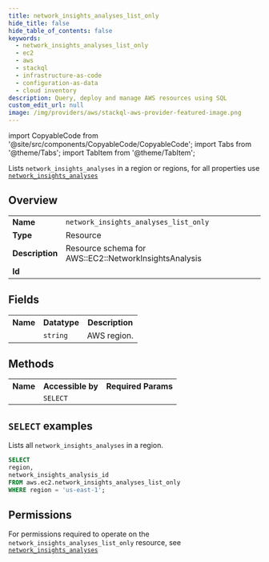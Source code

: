 ```yaml
---
title: network_insights_analyses_list_only
hide_title: false
hide_table_of_contents: false
keywords:
  - network_insights_analyses_list_only
  - ec2
  - aws
  - stackql
  - infrastructure-as-code
  - configuration-as-data
  - cloud inventory
description: Query, deploy and manage AWS resources using SQL
custom_edit_url: null
image: /img/providers/aws/stackql-aws-provider-featured-image.png
---
```


import CopyableCode from '@site/src/components/CopyableCode/CopyableCode';
import Tabs from '@theme/Tabs';
import TabItem from '@theme/TabItem';

Lists <code>network_insights_analyses</code> in a region or regions, for all properties use <a href="/providers/aws/serviceName/network_insights_analyses/"><code>network_insights_analyses</code></a>

## Overview
<table><tbody>
<tr><td><b>Name</b></td><td><code>network_insights_analyses_list_only</code></td></tr>
<tr><td><b>Type</b></td><td>Resource</td></tr>
<tr><td><b>Description</b></td><td>Resource schema for AWS::EC2::NetworkInsightsAnalysis</td></tr>
<tr><td><b>Id</b></td><td><CopyableCode code="aws.ec2.network_insights_analyses_list_only" /></td></tr>
</tbody></table>

## Fields
<table><tbody><tr><th>Name</th><th>Datatype</th><th>Description</th></tr><tr><td><CopyableCode code="region" /></td><td><code>string</code></td><td>AWS region.</td></tr>
</tbody></table>

## Methods

<table><tbody>
  <tr>
    <th>Name</th>
    <th>Accessible by</th>
    <th>Required Params</th>
  </tr>
  <tr>
    <td><CopyableCode code="list_resources" /></td>
    <td><code>SELECT</code></td>
    <td><CopyableCode code="region" /></td>
  </tr>
</tbody></table>

## `SELECT` examples
Lists all <code>network_insights_analyses</code> in a region.
```sql
SELECT
region,
network_insights_analysis_id
FROM aws.ec2.network_insights_analyses_list_only
WHERE region = 'us-east-1';
```


## Permissions

For permissions required to operate on the <code>network_insights_analyses_list_only</code> resource, see <a href="/providers/aws/ec2/network_insights_analyses/#permissions"><code>network_insights_analyses</code></a>

